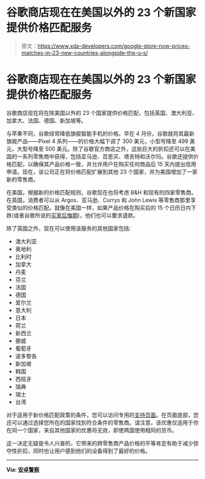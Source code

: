 # 谷歌商店现在在美国以外的 23 个新国家提供价格匹配服务

> 原文：<https://www.xda-developers.com/google-store-now-prices-matches-in-23-new-countries-alongside-the-u-s/>

# 谷歌商店现在在美国以外的 23 个新国家提供价格匹配服务

谷歌商店现在将在除美国以外的 23 个国家提供价格匹配，包括英国、澳大利亚、加拿大、法国、德国、新加坡等。

与苹果不同，谷歌经常降低旗舰智能手机的价格。早在 4 月份，谷歌就将其最新旗舰产品——Pixel 4 系列——的价格大幅下调了 300 美元，小型号降至 499 美元，大型号降至 500 美元。除了谷歌官方商店之外，这些巨大的折扣还可以在美国的一系列零售商中获得，包括亚马逊、百思买、塔吉特和沃尔玛。谷歌还提供价格匹配，以确保其产品价格一致，并允许用户在购买任何商品后 15 天内提出信用申请。现在，该公司正在将价格匹配扩展到其他 23 个国家，并为美国增加了一家新的零售商。

在美国，根据新的价格匹配规则，谷歌现在也将考虑 B&H 和现有的四家零售商。在英国，消费者可以从 Argos、亚马逊、Currys 和 John Lewis 等零售商那里享受类似的价格匹配。就像在美国一样，如果产品价格在购买后的 15 个日历日内下跌(或者谷歌所说的[买家后悔期](https://support.google.com/store/answer/2411741))，他们也可以要求退款。

除了英国之外，现在可以使用该服务的其他国家包括:

*   澳大利亚
*   奥地利
*   比利时
*   加拿大
*   丹麦
*   芬兰
*   法国
*   德国
*   爱尔兰
*   意大利
*   日本
*   荷兰
*   新西兰
*   挪威
*   葡萄牙
*   波多黎各
*   新加坡
*   韩国
*   西班牙
*   瑞典
*   瑞士
*   台湾

对于适用于新价格匹配政策的条件，您可以访问专用的[支持页面](https://support.google.com/store/answer/9631873)。在页面底部，您还可以通过选择您所在的国家找到符合条件的零售商。请注意，该优惠仅适用于你在同一个国家，来自其他国家的优惠将无效，即使两国使用相同的货币。

这一决定无疑是令人兴奋的，它带来的跨零售商产品价格的平等肯定有助于减少掠夺性折扣，同时也让用户感到他们的设备得到了最好的价格。

* * *

**Via: [安卓警察](https://www.androidpolice.com/2020/07/27/the-google-store-will-now-price-match-bh-in-the-us-many-other-retailers-internationally/)**